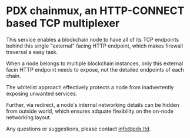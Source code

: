 # PDX chainmux, an HTTP-CONNECT based TCP multiplexer

This service enables a blockchain node to have all of its 
TCP endpoints behind this single "external" facing HTTP 
endpoint, which makes firewall traversal a easy task.

When a node belongs to multiple blockchain instances, only
this external facin HTTP endpoint needs to expose, not the 
detailed endpoints of each chain.

The whitelist approach effectively protects a node from 
inadvertently exposing unwanted services. 

Further, via redirect, a node's internal networking details
can be hidden from outside world, which ensures adquate 
flexibility on the on-node networking layout.

Any questions or suggestions, please contact info@pdx.ltd.

